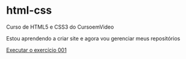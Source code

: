 # html-css
 Curso de HTML5 e CSS3 do CursoemVideo

 Estou aprendendo a criar site e agora vou gerenciar meus repositórios

<a href="https://gabigol17.github.io/html-css/exercicios/ex001/index.html">Executar o exercício 001</a>